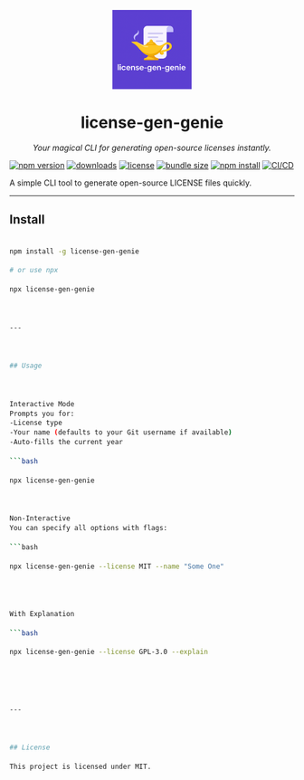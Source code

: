 <p align="center">
  <img src="./license-gen-genie.png" alt="license-gen-genie logo" width="140"/>
</p>

<h1 align="center">license-gen-genie</h1>

<p align="center">
  <em>Your magical CLI for generating open-source licenses instantly.</em>
</p>

[![npm version](https://img.shields.io/npm/v/license-gen-genie)](https://www.npmjs.com/package/license-gen-genie)
[![downloads](https://img.shields.io/npm/dt/license-gen-genie)](https://www.npmjs.com/package/license-gen-genie)
[![license](https://img.shields.io/npm/l/license-gen-genie)](https://github.com/thegreatbey/license-gen-genie/blob/main/LICENSE.TXT)
[![bundle size](https://img.shields.io/bundlephobia/minzip/license-gen-genie)](https://bundlephobia.com/package/license-gen-genie)
[![npm install](https://img.shields.io/badge/npm%20install-license--gen--genie-blue)](https://www.npmjs.com/package/license-gen-genie)
[![CI/CD](https://github.com/thegreatbey/license-gen-genie/actions/workflows/publish.yml/badge.svg)](https://github.com/thegreatbey/license-gen-genie/actions)


A simple CLI tool to generate open-source LICENSE files quickly.



---



##  Install

```bash

npm install -g license-gen-genie

# or use npx

npx license-gen-genie



---



## Usage



Interactive Mode
Prompts you for:
-License type
-Your name (defaults to your Git username if available)
-Auto-fills the current year

```bash

npx license-gen-genie



Non-Interactive
You can specify all options with flags:

```bash

npx license-gen-genie --license MIT --name "Some One"




With Explanation

```bash

npx license-gen-genie --license GPL-3.0 --explain





---



## License

This project is licensed under MIT.

